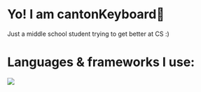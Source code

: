 # Yo! I am cantonKeyboard👋

Just a middle school student trying to get better at CS :)

# Languages & frameworks I use:

<img src="https://skillicons.dev/icons?i=py,js,html,css,mongodb,nodejs,svelte,react&perline=4" />

